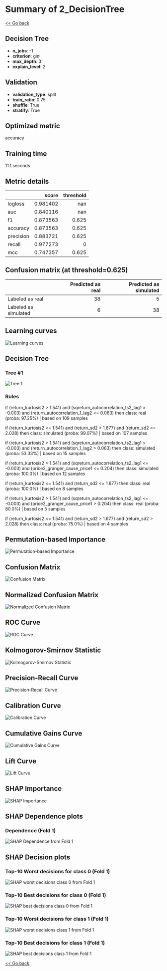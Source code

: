 # Summary of 2_DecisionTree

[<< Go back](../README.md)


## Decision Tree
- **n_jobs**: -1
- **criterion**: gini
- **max_depth**: 3
- **explain_level**: 2

## Validation
 - **validation_type**: split
 - **train_ratio**: 0.75
 - **shuffle**: True
 - **stratify**: True

## Optimized metric
accuracy

## Training time

11.1 seconds

## Metric details
|           |    score |   threshold |
|:----------|---------:|------------:|
| logloss   | 0.981402 |     nan     |
| auc       | 0.840116 |     nan     |
| f1        | 0.873563 |       0.625 |
| accuracy  | 0.873563 |       0.625 |
| precision | 0.883721 |       0.625 |
| recall    | 0.977273 |       0     |
| mcc       | 0.747357 |       0.625 |


## Confusion matrix (at threshold=0.625)
|                      |   Predicted as real |   Predicted as simulated |
|:---------------------|--------------------:|-------------------------:|
| Labeled as real      |                  38 |                        5 |
| Labeled as simulated |                   6 |                       38 |

## Learning curves
![Learning curves](learning_curves.png)

## Decision Tree 

### Tree #1
![Tree 1](learner_fold_0_tree.svg)

### Rules

if (return_kurtosis2 > 1.541) and (sqreturn_autocorrelation_ts2_lag1 > -0.003) and (return_autocorrelation_1_lag2 <= 0.063) then class: real (proba: 97.25%) | based on 109 samples

if (return_kurtosis2 <= 1.541) and (return_sd2 > 1.677) and (return_sd2 <= 2.028) then class: simulated (proba: 99.07%) | based on 107 samples

if (return_kurtosis2 > 1.541) and (sqreturn_autocorrelation_ts2_lag1 > -0.003) and (return_autocorrelation_1_lag2 > 0.063) then class: simulated (proba: 53.33%) | based on 15 samples

if (return_kurtosis2 > 1.541) and (sqreturn_autocorrelation_ts2_lag1 <= -0.003) and (price2_granger_cause_price1 <= 0.204) then class: simulated (proba: 100.0%) | based on 12 samples

if (return_kurtosis2 <= 1.541) and (return_sd2 <= 1.677) then class: real (proba: 100.0%) | based on 8 samples

if (return_kurtosis2 > 1.541) and (sqreturn_autocorrelation_ts2_lag1 <= -0.003) and (price2_granger_cause_price1 > 0.204) then class: real (proba: 80.0%) | based on 5 samples

if (return_kurtosis2 <= 1.541) and (return_sd2 > 1.677) and (return_sd2 > 2.028) then class: real (proba: 75.0%) | based on 4 samples





## Permutation-based Importance
![Permutation-based Importance](permutation_importance.png)
## Confusion Matrix

![Confusion Matrix](confusion_matrix.png)


## Normalized Confusion Matrix

![Normalized Confusion Matrix](confusion_matrix_normalized.png)


## ROC Curve

![ROC Curve](roc_curve.png)


## Kolmogorov-Smirnov Statistic

![Kolmogorov-Smirnov Statistic](ks_statistic.png)


## Precision-Recall Curve

![Precision-Recall Curve](precision_recall_curve.png)


## Calibration Curve

![Calibration Curve](calibration_curve_curve.png)


## Cumulative Gains Curve

![Cumulative Gains Curve](cumulative_gains_curve.png)


## Lift Curve

![Lift Curve](lift_curve.png)



## SHAP Importance
![SHAP Importance](shap_importance.png)

## SHAP Dependence plots

### Dependence (Fold 1)
![SHAP Dependence from Fold 1](learner_fold_0_shap_dependence.png)

## SHAP Decision plots

### Top-10 Worst decisions for class 0 (Fold 1)
![SHAP worst decisions class 0 from Fold 1](learner_fold_0_shap_class_0_worst_decisions.png)
### Top-10 Best decisions for class 0 (Fold 1)
![SHAP best decisions class 0 from Fold 1](learner_fold_0_shap_class_0_best_decisions.png)
### Top-10 Worst decisions for class 1 (Fold 1)
![SHAP worst decisions class 1 from Fold 1](learner_fold_0_shap_class_1_worst_decisions.png)
### Top-10 Best decisions for class 1 (Fold 1)
![SHAP best decisions class 1 from Fold 1](learner_fold_0_shap_class_1_best_decisions.png)

[<< Go back](../README.md)
